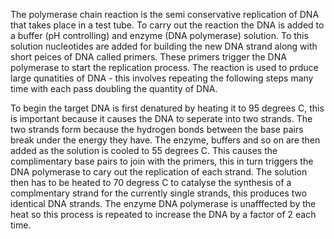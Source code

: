 The polymerase chain reaction is the semi conservative replication of DNA that takes place in a test tube. To carry out the reaction the DNA is added to a buffer (pH controlling) and enzyme (DNA polymerase) solution. To this solution nucleotides are added for building the new DNA strand along with short peices of DNA called primers. These primers trigger the DNA polymerase to start the replication process. The reaction is used to prduce large qunatities of DNA - this involves repeating the following steps many time with each pass doubling the quantity of DNA.

To begin the target DNA is first denatured by heating it to 95 degrees C, this is important because it causes the DNA to seperate into two strands. The two strands form because the hydrogen bonds between the base pairs break under the energy they have. The enzyme, buffers and so on are then added as the solution is cooled to 55 degrees C. This causes the complimentary base pairs to join with the primers, this in turn triggers the DNA polymerase to cary out the replication of each strand. The solution then has to be heated to 70 degress C to catalyse the synthesis of a complmentary strand for the currently single strands, this produces two identical DNA strands. The enzyme DNA polymerase is unafffected by the heat so this process is repeated to increase the DNA by a factor of 2 each time.
